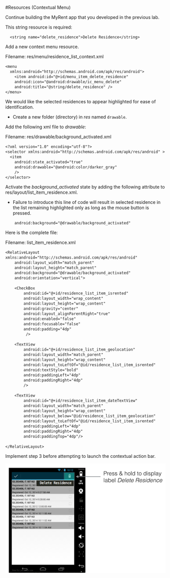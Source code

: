 #Resources (Contextual Menu)

Continue building the MyRent app that you developed in the previous lab.

This string resource is required:

```
  <string name="delete_residence">Delete Residence</string>
```

Add a new context menu resource.

Filename: res/menu/residence_list_context.xml

```
<menu
  xmlns:android="http://schemas.android.com/apk/res/android">
    <item android:id="@+id/menu_item_delete_residence"
    android:icon="@android:drawable/ic_menu_delete"
    android:title="@string/delete_residence" />
</menu>

```

We would like the selected residences to appear highlighted for ease of identification. 

- Create a new folder (directory) in *res* named `drawable`.

Add the following xml file to *drawable*:

Filename: res/drawable/background_activated.xml
```
<?xml version="1.0" encoding="utf-8"?>
<selector xmlns:android="http://schemas.android.com/apk/res/android" >
  <item
    android:state_activated="true"
    android:drawable="@android:color/darker_gray"
    />
</selector>

```

Activate the *background_activated* state by adding the following attribute to res/layout/list_item_residence.xml.

- Failure to introduce this line of code will result in selected residence in the list remaining highlighted only as long as the mouse button is pressed.

```
    android:background="@drawable/background_activated"
```

Here is the complete file:

Filename: list_item_residence.xml

```
<RelativeLayout xmlns:android="http://schemas.android.com/apk/res/android"
    android:layout_width="match_parent"
    android:layout_height="match_parent"
    android:background="@drawable/background_activated"
    android:orientation="vertical">

    <CheckBox
        android:id="@+id/residence_list_item_isrented"
        android:layout_width="wrap_content"
        android:layout_height="wrap_content"
        android:gravity="center"
        android:layout_alignParentRight="true"
        android:enabled="false"
        android:focusable="false"
        android:padding="4dp"
         />

    <TextView
        android:id="@+id/residence_list_item_geolocation"
        android:layout_width="match_parent"
        android:layout_height="wrap_content"
        android:layout_toLeftOf="@id/residence_list_item_isrented"
        android:textStyle="bold"
        android:paddingLeft="4dp"
        android:paddingRight="4dp"
        />

    <TextView
        android:id="@+id/residence_list_item_dateTextView"
        android:layout_width="match_parent"
        android:layout_height="wrap_content"
        android:layout_below="@id/residence_list_item_geolocation"
        android:layout_toLeftOf="@id/residence_list_item_isrented"
        android:paddingLeft="4dp"
        android:paddingRight="4dp"
        android:paddingTop="4dp"/>

</RelativeLayout>
```
Implement step 3 before attempting to launch the contextual action bar.

![Press and hold trash can to display menu label](img/03.png)